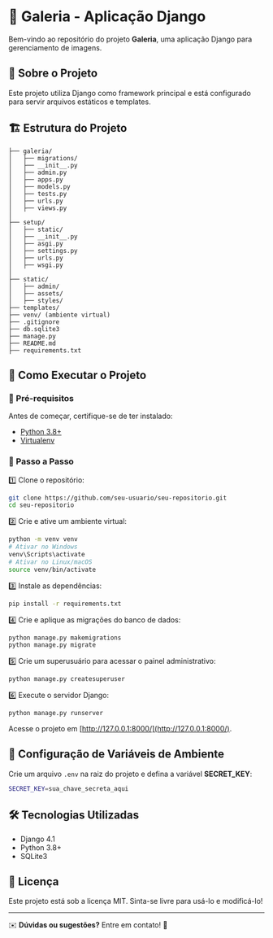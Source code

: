 # 📸 Galeria - Aplicação Django

Bem-vindo ao repositório do projeto **Galeria**, uma aplicação Django para gerenciamento de imagens.

## 📌 Sobre o Projeto

Este projeto utiliza Django como framework principal e está configurado para servir arquivos estáticos e templates.

## 🏗 Estrutura do Projeto

```
├── galeria/
│   ├── migrations/
│   ├── __init__.py
│   ├── admin.py
│   ├── apps.py
│   ├── models.py
│   ├── tests.py
│   ├── urls.py
│   ├── views.py
│
├── setup/
│   ├── static/
│   ├── __init__.py
│   ├── asgi.py
│   ├── settings.py
│   ├── urls.py
│   ├── wsgi.py
│
├── static/
│   ├── admin/
│   ├── assets/
│   ├── styles/
├── templates/
├── venv/ (ambiente virtual)
├── .gitignore
├── db.sqlite3
├── manage.py
├── README.md
├── requirements.txt
```

## 🚀 Como Executar o Projeto

### 📌 Pré-requisitos

Antes de começar, certifique-se de ter instalado:

- [Python 3.8+](https://www.python.org/downloads/)
- [Virtualenv](https://virtualenv.pypa.io/en/latest/)

### 🔧 Passo a Passo

1️⃣ Clone o repositório:

```sh
git clone https://github.com/seu-usuario/seu-repositorio.git
cd seu-repositorio
```

2️⃣ Crie e ative um ambiente virtual:

```sh
python -m venv venv
# Ativar no Windows
venv\Scripts\activate
# Ativar no Linux/macOS
source venv/bin/activate
```

3️⃣ Instale as dependências:

```sh
pip install -r requirements.txt
```

4️⃣ Crie e aplique as migrações do banco de dados:

```sh
python manage.py makemigrations
python manage.py migrate
```

5️⃣ Crie um superusuário para acessar o painel administrativo:

```sh
python manage.py createsuperuser
```

6️⃣ Execute o servidor Django:

```sh
python manage.py runserver
```

Acesse o projeto em [http://127.0.0.1:8000/](http://127.0.0.1:8000/).

## 📂 Configuração de Variáveis de Ambiente

Crie um arquivo `.env` na raiz do projeto e defina a variável **SECRET_KEY**:

```sh
SECRET_KEY=sua_chave_secreta_aqui
```

## 🛠 Tecnologias Utilizadas

- Django 4.1
- Python 3.8+
- SQLite3

## 📜 Licença

Este projeto está sob a licença MIT. Sinta-se livre para usá-lo e modificá-lo!

---

✉️ **Dúvidas ou sugestões?** Entre em contato! 🚀
